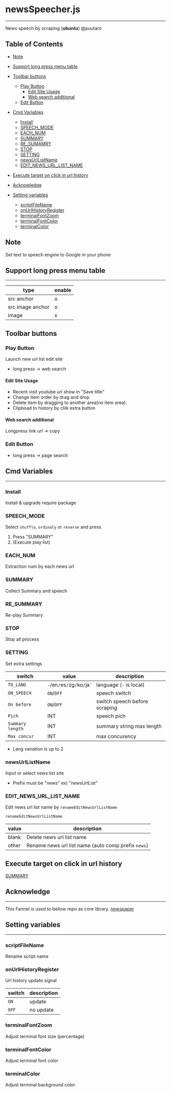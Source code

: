 # newsSpeecher.js
----------------

News speech by scraping (**ubuntu**) @puutaro

Table of Contents
-------
<!-- vim-markdown-toc GFM --> 
* [Note](#note)
* [Support long press menu table](#support-long-press-menu-table)
* [Toolbar buttons](#toolbar-buttons)
	* [Play Button](#play-button)
		* [Edit Site Usage](#edit-site-usage)
		* [Web search additional](#web-search-additional)
	* [Edit Button](#edit-button)
* [Cmd Variables](#cmd-variables)
	* [Install](#install)
	* [SPEECH_MODE](#speech_mode)
	* [EACH_NUM](#each_num)
	* [SUMMARY](#summary)
	* [RE_SUMAMRY](#re_summary)
	* [STOP](#stop)
	* [SETTING](#setting)
	* [newsUrlListName](#newsurllistname)
	* [EDIT_NEWS_URL_LIST_NAME](#edit_news_url_list_name)
* [Execute target on click in url history](#execute-target-on-click-in-url-history)

* [Acknowledge](#acknowledge)
* [Setting variables](#setting-variables)
	* [scriptFileName](#scriptfilename)
	* [onUrlHistoryRegister](#onurlhistoryregister)
	* [terminalFontZoom](#terminalfontzoom)
	* [terminalFontColor](#terminalfontcolor)
	* [terminalColor](#terminalcolor)


## Note

Set text to speech engine to Google in your phone


## Support long press menu table
-------

| type | enable |
| ----- | ----- |
| src anchor | o |
| src image anchor | o |
| image | x |


## Toolbar buttons

### Play Button

Launch new url list edit site

- long press -> web search


#### Edit Site Usage

- Recent visit youtube url show in "Save title"
- Change item  order by drag and drop 
- Delete item  by dragging to another area(no item area).
- Clipboad to history by cliik extra button

#### Web search additional

Longpress link url -> copy

### Edit Button

- long press -> page search

## Cmd Variables
--------
### Install
Install & upgrade require package

### SPEECH_MODE

Select `shuffle`, `ordinaly` or `reverse` and press

1. Press "SUMMARY"
2. (Execute play list)

### EACH_NUM

Extraction num by each news url

### SUMMARY

Collect Summary and speech

### RE_SUMMARY

Re-play Summary

### STOP

Stop  all process

### SETTING

Set extra settings

| switch | value | description |
| ----------- | ----------- | ----------- |
| `TO_LANG` | `-`/en`/`es`/`zg`/`ko`/`ja` | language (`-` is local) |
| `ON_SPEECH` | `ON`/`OFF` | speech switch |
| `On before` | `ON`/`OFF` | switch speech before scraping |
| `Pich` | INT | speech pich |
| `Summary length` | INT | summary string max length |
| `Max concur` | INT | max concurency |

- Lang variation is up to 2

### newsUrlListName

Input or select news list site

- Prefix must be "news" 
	ex) "newsUrlList"


### EDIT_NEWS_URL_LIST_NAME

Edit news url list name by `renameEditNewsUrlListName`


`renameEditNewsUrlListName` 

| value | description |
| ----------- | ----------- |
| blank | Delete news url list name |
| other | Rename news url list name (auto comp prefix `news`) |


## Execute target on click in url history

[SUMMARY](#summary)

## Acknowledge
----------

This Fannel is used to bellow repo as core library.
[newspaper](https://github.com/codelucas/newspaper)


## Setting variables
---------

### scriptFileName

Rename script name

### onUrlHistoryRegister
Url history update signal

| switch | description |
| ----------- | ----------- |
| `ON` | update |
| `OFF` | no update |

### terminalFontZoom
Adjust terminal font size (percentage)

### terminalFontColor
Adjust terminal font color

### terminalColor
Adjust terminal background color
